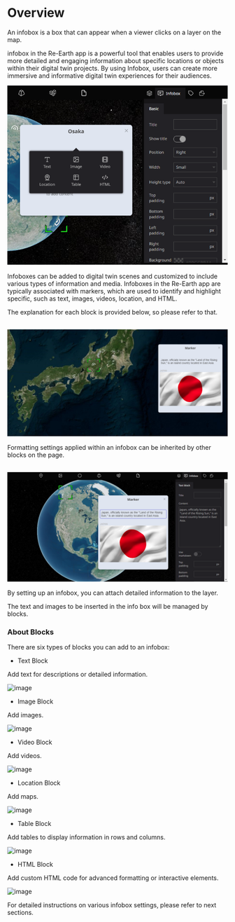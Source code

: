 # Overview

An infobox is a box that can appear when a viewer clicks on a layer on the map.

infobox in the Re-Earth app is a powerful tool that enables users to provide more detailed and engaging information about specific locations or objects within their digital twin projects. By using Infobox, users can create more immersive and informative digital twin experiences for their audiences.

![Untitled](Overview%2031f25adf73224435905b5c993b913c14/Untitled.png)

Infoboxes can be added to digital twin scenes and customized to include various types of information and media. Infoboxes in the Re-Earth app are typically associated with markers, which are used to identify and highlight specific, such as text, images, videos, location, and HTML.

The explanation for each block is provided below, so please refer to that.
<br>
<br>

![Untitled](Overview%2031f25adf73224435905b5c993b913c14/Untitled%201.png)

Formatting settings applied within an infobox can be inherited by other blocks on the page. 
<br>
<br>

![Untitled](Overview%2031f25adf73224435905b5c993b913c14/Untitled%202.png)

By setting up an infobox, you can attach detailed information to the layer.

The text and images to be inserted in the info box will be managed by blocks.

### About Blocks ###  

There are six types of blocks you can add to an infobox:

- Text Block

Add text for descriptions or detailed information.

![image](https://github.com/CS-eukarya/User-Manual-English-/assets/154571156/26f9596b-7741-410a-9d6d-36990a6b2339)
  
- Image Block

Add images.

![image](https://github.com/CS-eukarya/User-Manual-English-/assets/154571156/e1eefbc3-d405-4e37-9fbc-537a102ed912)

- Video Block

Add videos.

![image](https://github.com/CS-eukarya/User-Manual-English-/assets/154571156/7b83b306-71e7-4f4a-ad63-87cba9018d47)
  
- Location Block

Add maps.

![image](https://github.com/CS-eukarya/User-Manual-English-/assets/154571156/16c5e422-6b9a-43f3-ae95-d139f6c161e5)
  
- Table Block

Add tables to display information in rows and columns.

![image](https://github.com/CS-eukarya/User-Manual-English-/assets/154571156/2fd2825c-0754-44dd-ad8a-875f29a921cb)

- HTML Block

Add custom HTML code for advanced formatting or interactive elements.

![image](https://github.com/CS-eukarya/User-Manual-English-/assets/154571156/20c3f92d-f4e3-4c93-8fba-4231631a6d0f)

For detailed instructions on various infobox settings, please refer to next sections.
